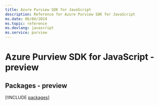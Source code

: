 ```yaml
---
title: Azure Purview SDK for JavaScript
description: Reference for Azure Purview SDK for JavaScript
ms.date: 06/04/2024
ms.topic: reference
ms.devlang: javascript
ms.service: purview
---
```

# Azure Purview SDK for JavaScript - preview
## Packages - preview
[!INCLUDE [packages](purview-index.md)]